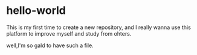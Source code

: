 # hello-world
This is my first time to create a new repository, and I really wanna use this platform to improve myself and study from ohters.


well,I'm so gald to have such a file.
